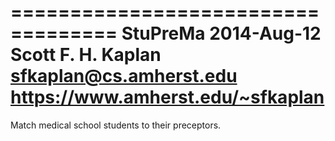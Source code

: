 ===================================
StuPreMa
2014-Aug-12
Scott F. H. Kaplan
  sfkaplan@cs.amherst.edu
  https://www.amherst.edu/~sfkaplan
===================================

Match medical school students to their preceptors.
